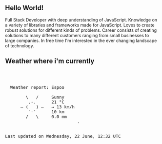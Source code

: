 ## Hello World!

Full Stack Developer with deep understanding of JavaScript. Knowledge on a variety of libraries and frameworks made for JavaScript. Loves to create robust solutions for different kinds of problems. Career consists of creating solutions to many different customers ranging from small businesses to large companies. In free time I'm interested in the ever changing landscape of technology. 

## Weather where i'm currently  
<pre>


 
  Weather report: Espoo  
    
        \   /     Sunny  
         .-.      21 °C  
      ― (   ) ―   → 13 km/h  
         `-’      10 km  
        /   \     0.0 mm  
                            .


Last updated on Wednesday, 22 June, 12:32 UTC
</pre>
